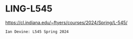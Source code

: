 # LING-L545

https://cl.indiana.edu/~ftyers/courses/2024/Spring/L-545/

`Ian Devine: L545 Spring 2024`
